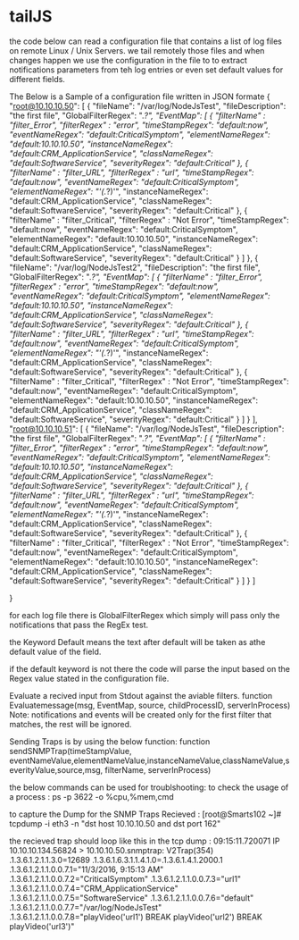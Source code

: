 # tailJS

the code below can read a configuration file that contains a list of log files on remote Linux / Unix Servers. we tail remotely those files and when changes happen we use the configuration in the file to to extract notifications parameters from teh log entries or even set default values for different fields.

The Below is a Sample of a configuration file written in JSON formate
{
  "root@10.10.10.50":
  [
    {
      "fileName": "/var/log/NodeJsTest",
      "fileDescription": "the first file",
      "GlobalFilterRegex": ".*?",
      "EventMap":
      [
        {
          "filterName"  : "filter_Error",
          "filterRegex" : "error",
          "timeStampRegex": "default:now",
          "eventNameRegex": "default:CriticalSymptom",
          "elementNameRegex": "default:10.10.10.50",
          "instanceNameRegex": "default:CRM_ApplicationService",
          "classNameRegex": "default:SoftwareService",
          "severityRegex": "default:Critical"
        },
        {
          "filterName"  : "filter_URL",
          "filterRegex" : "url",
          "timeStampRegex": "default:now",
          "eventNameRegex": "default:CriticalSymptom",
          "elementNameRegex": "'(.*?)'",
          "instanceNameRegex": "default:CRM_ApplicationService",
          "classNameRegex": "default:SoftwareService",
          "severityRegex": "default:Critical"
        },
        {
          "filterName"  : "filter_Critical",
          "filterRegex" : "Not Error",
          "timeStampRegex": "default:now",
          "eventNameRegex": "default:CriticalSymptom",
          "elementNameRegex": "default:10.10.10.50",
          "instanceNameRegex": "default:CRM_ApplicationService",
          "classNameRegex": "default:SoftwareService",
          "severityRegex": "default:Critical"
        }
      ]
    },
    {
      "fileName": "/var/log/NodeJsTest2",
      "fileDescription": "the first file",
      "GlobalFilterRegex": ".*?",
      "EventMap":
      [
        {
          "filterName"  : "filter_Error",
          "filterRegex" : "error",
          "timeStampRegex": "default:now",
          "eventNameRegex": "default:CriticalSymptom",
          "elementNameRegex": "default:10.10.10.50",
          "instanceNameRegex": "default:CRM_ApplicationService",
          "classNameRegex": "default:SoftwareService",
          "severityRegex": "default:Critical"
        },
        {
          "filterName"  : "filter_URL",
          "filterRegex" : "url",
          "timeStampRegex": "default:now",
          "eventNameRegex": "default:CriticalSymptom",
          "elementNameRegex": "'(.*?)'",
          "instanceNameRegex": "default:CRM_ApplicationService",
          "classNameRegex": "default:SoftwareService",
          "severityRegex": "default:Critical"
        },
        {
          "filterName"  : "filter_Critical",
          "filterRegex" : "Not Error",
          "timeStampRegex": "default:now",
          "eventNameRegex": "default:CriticalSymptom",
          "elementNameRegex": "default:10.10.10.50",
          "instanceNameRegex": "default:CRM_ApplicationService",
          "classNameRegex": "default:SoftwareService",
          "severityRegex": "default:Critical"
        }
      ]
    }
  ],
  "root@10.10.10.51":
  [
    {
      "fileName": "/var/log/NodeJsTest",
      "fileDescription": "the first file",
      "GlobalFilterRegex": ".*?",
      "EventMap":
      [
        {
          "filterName"  : "filter_Error",
          "filterRegex" : "error",
          "timeStampRegex": "default:now",
          "eventNameRegex": "default:CriticalSymptom",
          "elementNameRegex": "default:10.10.10.50",
          "instanceNameRegex": "default:CRM_ApplicationService",
          "classNameRegex": "default:SoftwareService",
          "severityRegex": "default:Critical"
        },
        {
          "filterName"  : "filter_URL",
          "filterRegex" : "url",
          "timeStampRegex": "default:now",
          "eventNameRegex": "default:CriticalSymptom",
          "elementNameRegex": "'(.*?)'",
          "instanceNameRegex": "default:CRM_ApplicationService",
          "classNameRegex": "default:SoftwareService",
          "severityRegex": "default:Critical"
        },
        {
          "filterName"  : "filter_Critical",
          "filterRegex" : "Not Error",
          "timeStampRegex": "default:now",
          "eventNameRegex": "default:CriticalSymptom",
          "elementNameRegex": "default:10.10.10.50",
          "instanceNameRegex": "default:CRM_ApplicationService",
          "classNameRegex": "default:SoftwareService",
          "severityRegex": "default:Critical"
        }
      ]
    }
  ]

}

for each log file there is GlobalFilterRegex which simply will pass only the notifications that pass the RegEx test.

the Keyword Default means the text after default will be taken as athe default value of the field.

if the default keyword is not  there the code will parse the input based on the Regex value stated in the configuration file.

Evaluate a recived input from Stdout against the aviable filters.
function Evaluatemessage(msg, EventMap, source, childProcessID, serverInProcess)
Note: notifications and events will be created only for the first filter that matches, the rest will be ignored.

Sending Traps is by using the below function:
function sendSNMPTrap(timeStampValue, eventNameValue,elementNameValue,instanceNameValue,classNameValue,severityValue,source,msg, filterName, serverInProcess)



the below commands can be used for troublshooting:
to check the usage of a process :
ps -p 3622 -o %cpu,%mem,cmd


to capture the Dump for the SNMP Traps Recieved :
[root@Smarts102 ~]# tcpdump -i eth3 -n "dst host 10.10.10.50 and dst port 162"


the recieved trap should loop like this in the tcp dump :
09:15:11.720071 IP 10.10.10.134.56824 > 10.10.10.50.snmptrap:  V2Trap(354)  .1.3.6.1.2.1.1.3.0=12689 .1.3.6.1.6.3.1.1.4.1.0=.1.3.6.1.4.1.2000.1 .1.3.6.1.2.1.1.0.0.7.1="11/3/2016, 9:15:13 AM" .1.3.6.1.2.1.1.0.0.7.2="CriticalSymptom" .1.3.6.1.2.1.1.0.0.7.3="url1" .1.3.6.1.2.1.1.0.0.7.4="CRM_ApplicationService" .1.3.6.1.2.1.1.0.0.7.5="SoftwareService" .1.3.6.1.2.1.1.0.0.7.6="default" .1.3.6.1.2.1.1.0.0.7.7="/var/log/NodeJsTest" .1.3.6.1.2.1.1.0.0.7.8="playVideo('url1') BREAK playVideo('url2') BREAK playVideo('url3')"

